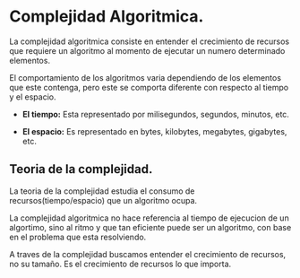 # Complejidad Algoritmica.
La complejidad algoritmica consiste en entender el crecimiento de recursos que requiere un algoritmo al momento de ejecutar un numero determinado elementos.

El comportamiento de los algoritmos varia dependiendo de los elementos que este contenga,  pero este se comporta diferente con respecto al tiempo y el espacio.

- **El tiempo:** Esta representado por milisegundos, segundos, minutos, etc.

- **El espacio:** Es representado en bytes, kilobytes, megabytes, gigabytes, etc.

## Teoria de la complejidad.
La teoria de la complejidad estudia el consumo de recursos(tiempo/espacio) que un algoritmo ocupa.

La complejidad algoritmica no hace referencia al tiempo de ejecucion de un algortimo, sino al ritmo y que tan eficiente puede ser un algoritmo, con base en el problema que esta resolviendo.

A traves de la complejidad buscamos entender el crecimiento de recursos, no su tamaño. Es el crecimiento de recursos lo que importa.